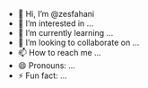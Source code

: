 - 👋 Hi, I’m @zesfahani
- 👀 I’m interested in ...
- 🌱 I’m currently learning ...
- 💞️ I’m looking to collaborate on ...
- 📫 How to reach me ...
- 😄 Pronouns: ...
- ⚡ Fun fact: ...

<!---
zesfahani/zesfahani is a ✨ special ✨ repository because its `README.md` (this file) appears on your GitHub profile.
You can click the Preview link to take a look at your changes.
--->
